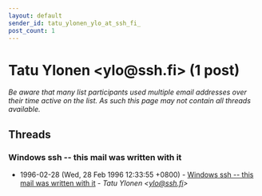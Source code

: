 ```yaml
---
layout: default
sender_id: tatu_ylonen_ylo_at_ssh_fi_
post_count: 1
---
```


# Tatu Ylonen <ylo<span>@</span>ssh.fi> (1 post)

_Be aware that many list participants used multiple email addresses over their time active on the list. As such this page may not contain all threads available._

## Threads

### Windows ssh -- this mail was written with it
+ 1996-02-28 (Wed, 28 Feb 1996 12:33:55 +0800) - [Windows ssh -- this mail was written with it](/archive/1996/02/8485c97b7a5718ccfac90d53cfa8048905c8c8c6cf4f5705d232c764e472426f) - _Tatu Ylonen \<ylo@ssh.fi\>_

